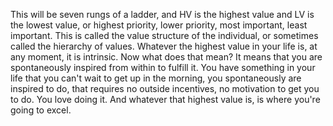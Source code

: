  This will be seven rungs of a ladder, and HV is the highest value and LV is the lowest value, or highest priority, lower priority, most important, least important. This is called the value structure of the individual, or sometimes called the hierarchy of values. Whatever the highest value in your life is, at any moment, it is intrinsic. Now what does that mean? It means that you are spontaneously inspired from within to fulfill it. You have something in your life that you can't wait to get up in the morning, you spontaneously are inspired to do, that requires no outside incentives, no motivation to get you to do. You love doing it. And whatever that highest value is, is where you're going to excel.